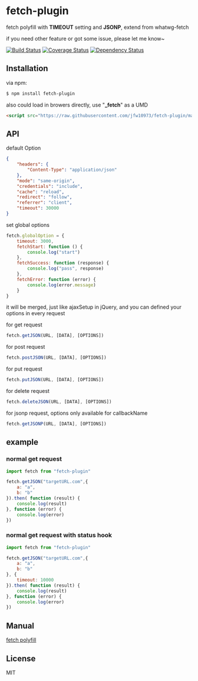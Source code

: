 # fetch-plugin

fetch polyfill with **TIMEOUT** setting and **JSONP**, extend from whatwg-fetch

if you need other feature or got some issue, please let me know~

[![Build Status](https://travis-ci.org/jfw10973/fetch-plugin.svg?branch=master)](https://travis-ci.org/jfw10973/fetch-plugin)
[![Coverage Status](https://coveralls.io/repos/github/jfw10973/fetch-plugin/badge.svg?branch=master)](https://coveralls.io/github/jfw10973/fetch-plugin?branch=master)
[![Dependency Status](https://david-dm.org/jfw10973/fetch-plugin/status.svg)](https://david-dm.org/jfw10973/fetch-plugin)
## Installation

via npm:

```bash
$ npm install fetch-plugin
```

also could load in browers directly, use "**_fetch**" as a UMD

```html
<script src="https://raw.githubusercontent.com/jfw10973/fetch-plugin/master/dist/index.umd.min.js"></script>
```

## API

default Option

```json
{
    "headers": {
        "Content-Type": "application/json"
    },
    "mode": "same-origin",
    "credentials": "include",
    "cache": "reload",
    "redirect": "follow",
    "referrer": "client",
    "timeout": 30000
}
```

set global options

```js
fetch.globalOption = {
    timeout: 3000,
    fetchStart: function () {
        console.log("start")
    },
    fetchSuccess: function (response) {
        console.log("pass", response)
    },
    fetchError: function (error) {
        console.log(error.message)
    }
}
```
it will be merged, just like ajaxSetup in jQuery, and you can defined your options in every request

for get request

```js
fetch.getJSON(URL, [DATA], [OPTIONS])
```

for post request

```js
fetch.postJSON(URL, [DATA], [OPTIONS])
```

for put request

```js
fetch.putJSON(URL, [DATA], [OPTIONS])
```

for delete request

```js
fetch.deleteJSON(URL, [DATA], [OPTIONS])
```

for jsonp request, options only available for callbackName

```js
fetch.getJSONP(URL, [DATA], [OPTIONS])
```

## example

### normal get request

``` js
import fetch from "fetch-plugin"

fetch.getJSON("targetURL.com",{
    a: "a",
    b: "b"
}).then( function (result) {
    console.log(result)
}, function (error) {
    console.log(error)
})
```

### normal get request with status hook

``` js
import fetch from "fetch-plugin"

fetch.getJSON("targetURL.com",{
    a: "a",
    b: "b"
}, {
    timeout: 10000
}).then( function (result) {
    console.log(result)
}, function (error) {
    console.log(error)
})
```

## Manual

[fetch polyfill](https://github.com/github/fetch)

## License

MIT
